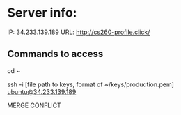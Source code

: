 # Server info:
IP: 34.233.139.189
URL: http://cs260-profile.click/

## Commands to access
cd ~

ssh -i [file path to keys, format of ~/keys/production.pem] ubuntu@34.233.139.189


MERGE CONFLICT
